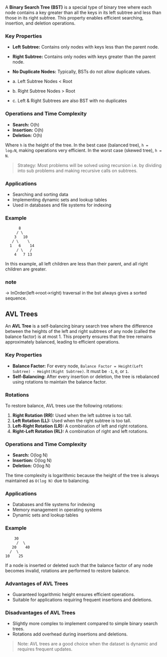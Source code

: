 A **Binary Search Tree (BST)** is a special type of binary tree where each node contains a key greater than all the keys in its left subtree and less than those in its right subtree. This property enables efficient searching, insertion, and deletion operations.

### Key Properties
- **Left Subtree:** Contains only nodes with keys less than the parent node.
- **Right Subtree:** Contains only nodes with keys greater than the parent node.
- **No Duplicate Nodes:** Typically, BSTs do not allow duplicate values.

- a. Left Subtree Nodes < Root
- b. Right Subtree Nodes > Root
- c. Left & Right Subtrees are also BST with no duplicates

### Operations and Time Complexity
- **Search:** O(h)
- **Insertion:** O(h)
- **Deletion:** O(h)

Where `h` is the height of the tree. In the best case (balanced tree), `h = log₂N`, making operations very efficient. In the worst case (skewed tree), `h = N`.

> Strategy: Most problems will be solved using recursion i.e. by dividing into sub problems and making recursive calls on subtrees.

### Applications
- Searching and sorting data
- Implementing dynamic sets and lookup tables
- Used in databases and file systems for indexing

### Example

```plaintext
      8
     / \
    3   10
   / \    \
  1   6    14
     / \   /
    4   7 13
```

In this example, all left children are less than their parent, and all right children are greater.

### note
-> InOrder(left->root->right) traversal in the bst always gives a sorted sequence.
## AVL Trees

An **AVL Tree** is a self-balancing binary search tree where the difference between the heights of the left and right subtrees of any node (called the balance factor) is at most 1. This property ensures that the tree remains approximately balanced, leading to efficient operations.

### Key Properties
- **Balance Factor:** For every node, `Balance Factor = Height(Left Subtree) - Height(Right Subtree)`. It must be `-1`, `0`, or `1`.
- **Self-Balancing:** After every insertion or deletion, the tree is rebalanced using rotations to maintain the balance factor.

### Rotations
To restore balance, AVL trees use the following rotations:
1. **Right Rotation (RR):** Used when the left subtree is too tall.
2. **Left Rotation (LL):** Used when the right subtree is too tall.
3. **Left-Right Rotation (LR):** A combination of left and right rotations.
4. **Right-Left Rotation (RL):** A combination of right and left rotations.

### Operations and Time Complexity
- **Search:** O(log N)
- **Insertion:** O(log N)
- **Deletion:** O(log N)

The time complexity is logarithmic because the height of the tree is always maintained as `O(log N)` due to balancing.

### Applications
- Databases and file systems for indexing
- Memory management in operating systems
- Dynamic sets and lookup tables

### Example

```plaintext
    30
     /  \
   20    40
  /  \
10    25
```

If a node is inserted or deleted such that the balance factor of any node becomes invalid, rotations are performed to restore balance.

### Advantages of AVL Trees
- Guaranteed logarithmic height ensures efficient operations.
- Suitable for applications requiring frequent insertions and deletions.

### Disadvantages of AVL Trees
- Slightly more complex to implement compared to simple binary search trees.
- Rotations add overhead during insertions and deletions.

> Note: AVL trees are a good choice when the dataset is dynamic and requires frequent updates.